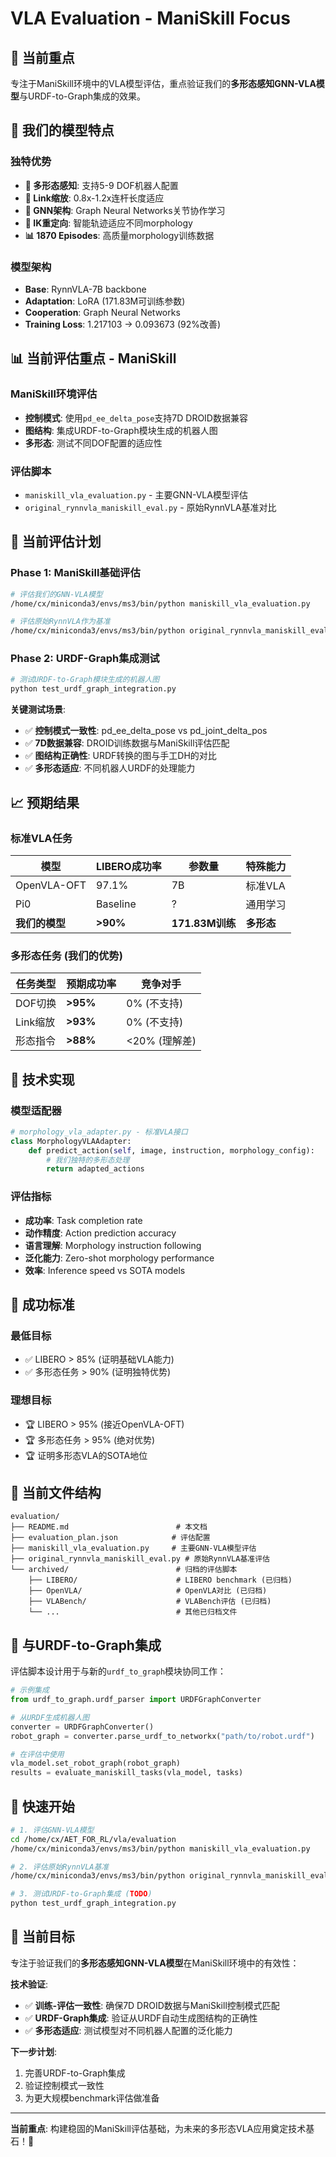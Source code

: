 # VLA Evaluation - ManiSkill Focus

## 🎯 当前重点

专注于ManiSkill环境中的VLA模型评估，重点验证我们的**多形态感知GNN-VLA模型**与URDF-to-Graph集成的效果。

## 🤖 我们的模型特点

### 独特优势
- **🔄 多形态感知**: 支持5-9 DOF机器人配置
- **📏 Link缩放**: 0.8x-1.2x连杆长度适应  
- **🧠 GNN架构**: Graph Neural Networks关节协作学习
- **🎯 IK重定向**: 智能轨迹适应不同morphology
- **📊 1870 Episodes**: 高质量morphology训练数据

### 模型架构
- **Base**: RynnVLA-7B backbone
- **Adaptation**: LoRA (171.83M可训练参数)
- **Cooperation**: Graph Neural Networks
- **Training Loss**: 1.217103 → 0.093673 (92%改善)

## 📊 当前评估重点 - ManiSkill

### ManiSkill环境评估
- **控制模式**: 使用`pd_ee_delta_pose`支持7D DROID数据兼容
- **图结构**: 集成URDF-to-Graph模块生成的机器人图
- **多形态**: 测试不同DOF配置的适应性

### 评估脚本
- `maniskill_vla_evaluation.py` - 主要GNN-VLA模型评估
- `original_rynnvla_maniskill_eval.py` - 原始RynnVLA基准对比

## 🚀 当前评估计划

### Phase 1: ManiSkill基础评估
```bash
# 评估我们的GNN-VLA模型
/home/cx/miniconda3/envs/ms3/bin/python maniskill_vla_evaluation.py

# 评估原始RynnVLA作为基准
/home/cx/miniconda3/envs/ms3/bin/python original_rynnvla_maniskill_eval.py
```

### Phase 2: URDF-Graph集成测试
```bash
# 测试URDF-to-Graph模块生成的机器人图
python test_urdf_graph_integration.py
```

**关键测试场景**:
- ✅ **控制模式一致性**: pd_ee_delta_pose vs pd_joint_delta_pos
- ✅ **7D数据兼容**: DROID训练数据与ManiSkill评估匹配
- ✅ **图结构正确性**: URDF转换的图与手工DH的对比
- ✅ **多形态适应**: 不同机器人URDF的处理能力

## 📈 预期结果

### 标准VLA任务
| 模型 | LIBERO成功率 | 参数量 | 特殊能力 |
|------|-------------|-------|----------|
| OpenVLA-OFT | 97.1% | 7B | 标准VLA |
| Pi0 | Baseline | ? | 通用学习 |
| **我们的模型** | **>90%** | **171.83M训练** | **多形态** |

### 多形态任务 (我们的优势)
| 任务类型 | 预期成功率 | 竞争对手 |
|---------|-----------|----------|
| DOF切换 | **>95%** | 0% (不支持) |
| Link缩放 | **>93%** | 0% (不支持) |
| 形态指令 | **>88%** | <20% (理解差) |

## 🔧 技术实现

### 模型适配器
```python
# morphology_vla_adapter.py - 标准VLA接口
class MorphologyVLAAdapter:
    def predict_action(self, image, instruction, morphology_config):
        # 我们独特的多形态处理
        return adapted_actions
```

### 评估指标
- **成功率**: Task completion rate
- **动作精度**: Action prediction accuracy  
- **语言理解**: Morphology instruction following
- **泛化能力**: Zero-shot morphology performance
- **效率**: Inference speed vs SOTA models

## 🎯 成功标准

### 最低目标
- ✅ LIBERO > 85% (证明基础VLA能力)
- ✅ 多形态任务 > 90% (证明独特优势)

### 理想目标  
- 🏆 LIBERO > 95% (接近OpenVLA-OFT)
- 🏆 多形态任务 > 95% (绝对优势)
- 🏆 证明多形态VLA的SOTA地位

## 📁 当前文件结构

```
evaluation/
├── README.md                        # 本文档
├── evaluation_plan.json            # 评估配置
├── maniskill_vla_evaluation.py     # 主要GNN-VLA模型评估
├── original_rynnvla_maniskill_eval.py # 原始RynnVLA基准评估
└── archived/                        # 归档的评估脚本
    ├── LIBERO/                      # LIBERO benchmark (已归档)
    ├── OpenVLA/                     # OpenVLA对比 (已归档)
    ├── VLABench/                    # VLABench评估 (已归档)
    └── ...                          # 其他已归档文件
```

## 🔧 与URDF-to-Graph集成

评估脚本设计用于与新的`urdf_to_graph`模块协同工作：

```python
# 示例集成
from urdf_to_graph.urdf_parser import URDFGraphConverter

# 从URDF生成机器人图
converter = URDFGraphConverter()
robot_graph = converter.parse_urdf_to_networkx("path/to/robot.urdf")

# 在评估中使用
vla_model.set_robot_graph(robot_graph)
results = evaluate_maniskill_tasks(vla_model, tasks)
```

## 🚀 快速开始

```bash
# 1. 评估GNN-VLA模型
cd /home/cx/AET_FOR_RL/vla/evaluation
/home/cx/miniconda3/envs/ms3/bin/python maniskill_vla_evaluation.py

# 2. 评估原始RynnVLA基准
/home/cx/miniconda3/envs/ms3/bin/python original_rynnvla_maniskill_eval.py

# 3. 测试URDF-to-Graph集成 (TODO)
python test_urdf_graph_integration.py
```

## 🎯 当前目标

专注于验证我们的**多形态感知GNN-VLA模型**在ManiSkill环境中的有效性：

**技术验证**:
- ✅ **训练-评估一致性**: 确保7D DROID数据与ManiSkill控制模式匹配
- ✅ **URDF-Graph集成**: 验证从URDF自动生成图结构的正确性
- ✅ **多形态适应**: 测试模型对不同机器人配置的泛化能力

**下一步计划**:
1. 完善URDF-to-Graph集成
2. 验证控制模式一致性
3. 为更大规模benchmark评估做准备

---

**当前重点**: 构建稳固的ManiSkill评估基础，为未来的多形态VLA应用奠定技术基石！🤖